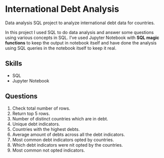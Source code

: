 # International Debt Analysis  

Data analysis SQL project to analyze international debt data for countries.

In this project I used SQL to do data analysis and answer some questions using various concepts in SQL. I've used Jupyter Notebook with **SQL magic functions** to keep the output in notebook itself and have done the analysis using SQL queries in the notebook itself to keep it real.

## Skills
* SQL
* Jupyter Notebook 

## Questions  
1.  Check total number of rows.  
2.  Return top 5 rows.  
3.  Number of distinct countries which are in debt.  
4.  Unique debt indicators.   
5.  Countries with the highest debts.  
6.  Average amount of debts across all the debt indicators. 
7.  Most common debt indicators opted by countries.  
8.  Which debt indicators were nit opted by the countries.  
9.  Most common not opted indicators.  